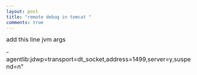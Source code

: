 ```yaml
---
layout: post
title: "remote debug in tomcat "
comments: true
---
```

<p><span style="font-size: medium;">add this line jvm args</span></p>
<p><span style="font-size: medium;">-agentlib:jdwp=transport=dt_socket,address=1499,server=y,suspend=n"</span><br /><br /></p>
